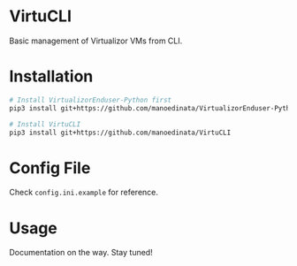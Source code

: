# VirtuCLI

Basic management of Virtualizor VMs from CLI.

# Installation

```bash
# Install VirtualizorEnduser-Python first
pip3 install git+https://github.com/manoedinata/VirtualizorEnduser-Python

# Install VirtuCLI
pip3 install git+https://github.com/manoedinata/VirtuCLI
```

# Config File

Check `config.ini.example` for reference.

# Usage

Documentation on the way. Stay tuned!
